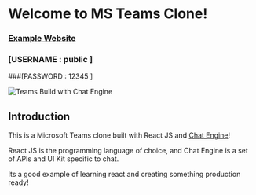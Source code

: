 # Welcome to MS Teams Clone!

### [Example Website](https://https://chat-app-by-shashikant.netlify.app)
### [USERNAME  : public ]
###[PASSWORD :  12345   ]


![Teams Build with Chat Engine](https://i.ibb.co/vDhx8Md/Whats-App-Image-2021-01-26-at-02-01-43.jpg)

## Introduction

This is a Microsoft Teams clone built with React JS and [Chat Engine](https://chatengine.io)!

React JS is the programming language of choice, and Chat Engine is a set of APIs and UI Kit specific to chat.

Its a good example of learning react and creating something production ready!



